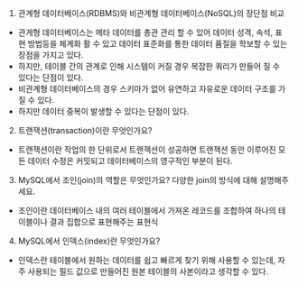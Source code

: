 1. 관계형 데이터베이스(RDBMS)와 비관계형 데이터베이스(NoSQL)의 장단점 비교

- 관게형 데이터베이스는 메타 데이터를 총관 관리 할 수 있어 데이터 성격, 속석, 표현 방법등을 체계화 활 수 있고 데이터 표준화를 통한 데이터 품질을 학보할 수 있는 장점을 가지고 있다.
- 하지만, 테이블 간의 관계로 인해 시스템이 커질 경우 복잡한 쿼리가 만들어 질 수 있다는 단점이 있다.
- 비관계형 데이터베이스의 경우 스키마가 없어 유연하고 자유로운 데이터 구조를 가질 수 있다.
- 하지만 데이터 중복이 발생할 수 있다는 단점이 있다.

2. 트랜잭션(transaction)이란 무엇인가요?

- 트랜잭션이란 작업의 한 단위로서 트랜잭션이 성공하면 트랜잭션 동안 이루어진 모든 데이터 수정은 커밋되고 데이터베이스의 영구적인 부분이 된다.

3. MySQL에서 조인(join)의 역할은 무엇인가요? 다양한 join의 방식에 대해 설명해주세요.

- 조인이란 데이터베이스 내의 여러 테이블에서 가져온 레코드를 조합하여 하나의 테이블이나 결과 집합으로 표현해주는 표현식

4. MySQL에서 인덱스(index)란 무엇인가요?

- 인덱스란 테이블에서 원하는 데이터를 쉽고 빠르게 찾기 위해 사용할 수 있는데, 자주 사용되는 필드 값으로 만들어진 원본 테이블의 사본이라고 생각할 수 있다.

